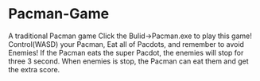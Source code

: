# Pacman-Game
A traditional Pacman game
Click the Bulid->Pacman.exe to play this game!
Control(WASD) your Pacman, Eat all of Pacdots, and remember to avoid Enemies!
If the Pacman eats the super Pacdot, the enemies will stop for three 3 second.
When enemies is stop, the Pacman can eat them and get the extra score.
